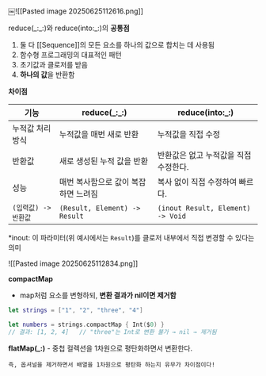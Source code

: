 
￼![[Pasted image 20250625112616.png]]

reduce(\_:\_:)와 reduce(into:\_:)의 
**공통점**
1. 둘 다 [[Sequence]]의 모든 요소를 하나의 값으로 합치는 데 사용됨
2. 함수형 프로그래밍의 대표적인 패턴
3. 초기값과 클로저를 받음
4. **하나의 값**을 반환함 

**차이점**

| 기능             | reduce(\_:\_:)                | reduce(into:\_:)                  |
| -------------- | ----------------------------- | --------------------------------- |
| 누적값 처리 방식      | 누적값을 매번 새로 반환                 | 누적값을 직접 수정                        |
| 반환값            | 새로 생성된 누적 값을 반환               | 반환값은 없고 누적값을 직접 수정한다.             |
| 성능             | 매번 복사함으로 값이 복잡하면 느려짐          | 복사 없이 직접 수정하여 빠르다.                |
| `(입력값) -> 반환값` | `(Result, Element) -> Result` | `(inout Result, Element) -> Void` |

\*inout: 이 파라미터(위 예시에서는 `Result`)를 클로저 내부에서 직접 변경할 수 있다는 의미




![[Pasted image 20250625112834.png]]

 **compactMap** 
- map처럼 요소를 변형하되, **변환 결과가 nil이면 제거함**
```swift
let strings = ["1", "2", "three", "4"]

let numbers = strings.compactMap { Int($0) }
// 결과: [1, 2, 4]   // "three"는 Int로 변환 불가 → nil → 제거됨
```

**flatMap(\_:)** - 중첩 컬렉션을 1차원으로 평탄화하면서 변환한다.

`즉, 옵셔널을 제거하면서 배열을 1차원으로 평탄화 하는지 유무가 차이점이다!`